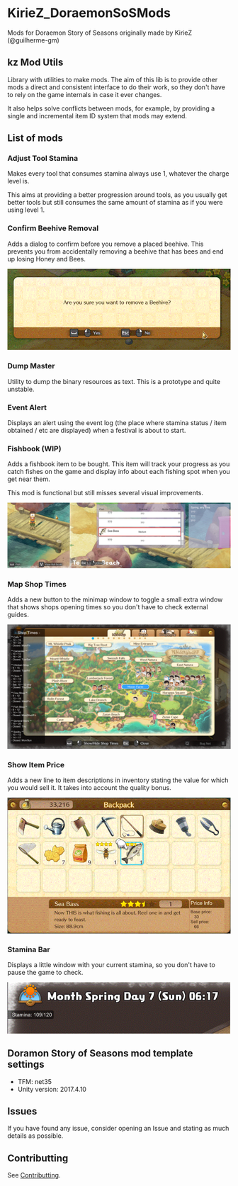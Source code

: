 # KirieZ_DoraemonSoSMods
Mods for Doraemon Story of Seasons originally made by KirieZ (@guilherme-gm)


## kz Mod Utils

Library with utilities to make mods. The aim of this lib is to provide other mods a direct and consistent interface to do their work, so they don't have to rely on the game internals in case it ever changes.

It also helps solve conflicts between mods, for example, by providing a single and incremental item ID system that mods may extend.

## List of mods

### Adjust Tool Stamina
Makes every tool that consumes stamina always use 1, whatever the charge level is.

This aims at providing a better progression around tools, as you usually get better tools but still consumes the same amount of stamina as if you were using level 1.

### Confirm Beehive Removal
Adds a dialog to confirm before you remove a placed beehive. This prevents you from accidentally removing a beehive that has bees and end up losing Honey and Bees.

![Confirm beehive removal](./docs/modImages/ConfirmBeehiveRemoval.gif)

### Dump Master
Utility to dump the binary resources as text. This is a prototype and quite unstable.

### Event Alert
Displays an alert using the event log (the place where stamina status / item obtained / etc are displayed) when a festival is about to start.

### Fishbook (WIP)
Adds a fishbook item to be bought. This item will track your progress as you catch fishes on the game and display info about each fishing spot when you get near them.

This mod is functional but still misses several visual improvements.

![Fishbook](./docs/modImages/Fishbook.gif)

### Map Shop Times
Adds a new button to the minimap window to toggle a small extra window that shows shops opening times so you don't have to check external guides.

![Map Shop times](./docs/modImages/ShopTimesMod.gif)

### Show Item Price
Adds a new line to item descriptions in inventory stating the value for which you would sell it. It takes into account the quality bonus.

![Show item price](./docs/modImages/ShowItemPrice.gif)

### Stamina Bar
Displays a little window with your current stamina, so you don't have to pause the game to check.

![Stamina Bar mod](./docs/modImages/StaminaBarMod.gif)

## Doramon Story of Seasons mod template settings
- TFM: net35
- Unity version: 2017.4.10


## Issues
If you have found any issue, consider opening an Issue and stating as much details as possible.

## Contributting
See [Contributting](./CONTRIBUTTING.md).
